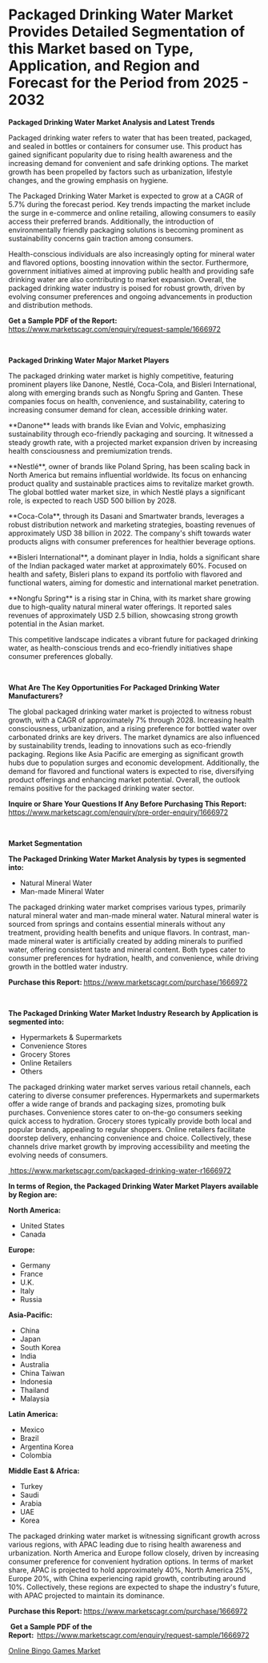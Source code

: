 <p><h1>Packaged Drinking Water Market Provides Detailed Segmentation of this Market based on Type, Application, and Region and Forecast for the Period from 2025 - 2032</h1></p><p><strong>Packaged Drinking Water Market Analysis and Latest Trends</strong></p>
<p><p>Packaged drinking water refers to water that has been treated, packaged, and sealed in bottles or containers for consumer use. This product has gained significant popularity due to rising health awareness and the increasing demand for convenient and safe drinking options. The market growth has been propelled by factors such as urbanization, lifestyle changes, and the growing emphasis on hygiene.</p><p>The Packaged Drinking Water Market is expected to grow at a CAGR of 5.7% during the forecast period. Key trends impacting the market include the surge in e-commerce and online retailing, allowing consumers to easily access their preferred brands. Additionally, the introduction of environmentally friendly packaging solutions is becoming prominent as sustainability concerns gain traction among consumers.</p><p>Health-conscious individuals are also increasingly opting for mineral water and flavored options, boosting innovation within the sector. Furthermore, government initiatives aimed at improving public health and providing safe drinking water are also contributing to market expansion. Overall, the packaged drinking water industry is poised for robust growth, driven by evolving consumer preferences and ongoing advancements in production and distribution methods.</p></p>
<p><strong>Get a Sample PDF of the Report:&nbsp;</strong> <a href="https://www.marketscagr.com/enquiry/request-sample/1666972?utm_campaign=2948&utm_medium=2&utm_source=Github&utm_content=ia&utm_term=06032025&utm_id=packaged-drinking-water">https://www.marketscagr.com/enquiry/request-sample/1666972</a></p>
<p>&nbsp;</p>
<p><strong>Packaged Drinking Water Major Market Players</strong></p>
<p><p>The packaged drinking water market is highly competitive, featuring prominent players like Danone, Nestlé, Coca-Cola, and Bisleri International, along with emerging brands such as Nongfu Spring and Ganten. These companies focus on health, convenience, and sustainability, catering to increasing consumer demand for clean, accessible drinking water.</p><p>**Danone** leads with brands like Evian and Volvic, emphasizing sustainability through eco-friendly packaging and sourcing. It witnessed a steady growth rate, with a projected market expansion driven by increasing health consciousness and premiumization trends.</p><p>**Nestlé**, owner of brands like Poland Spring, has been scaling back in North America but remains influential worldwide. Its focus on enhancing product quality and sustainable practices aims to revitalize market growth. The global bottled water market size, in which Nestlé plays a significant role, is expected to reach USD 500 billion by 2028.</p><p>**Coca-Cola**, through its Dasani and Smartwater brands, leverages a robust distribution network and marketing strategies, boasting revenues of approximately USD 38 billion in 2022. The company's shift towards water products aligns with consumer preferences for healthier beverage options.</p><p>**Bisleri International**, a dominant player in India, holds a significant share of the Indian packaged water market at approximately 60%. Focused on health and safety, Bisleri plans to expand its portfolio with flavored and functional waters, aiming for domestic and international market penetration.</p><p>**Nongfu Spring** is a rising star in China, with its market share growing due to high-quality natural mineral water offerings. It reported sales revenues of approximately USD 2.5 billion, showcasing strong growth potential in the Asian market.</p><p>This competitive landscape indicates a vibrant future for packaged drinking water, as health-conscious trends and eco-friendly initiatives shape consumer preferences globally.</p></p>
<p>&nbsp;</p>
<p><strong>What Are The Key Opportunities For Packaged Drinking Water Manufacturers?</strong></p>
<p><p>The global packaged drinking water market is projected to witness robust growth, with a CAGR of approximately 7% through 2028. Increasing health consciousness, urbanization, and a rising preference for bottled water over carbonated drinks are key drivers. The market dynamics are also influenced by sustainability trends, leading to innovations such as eco-friendly packaging. Regions like Asia Pacific are emerging as significant growth hubs due to population surges and economic development. Additionally, the demand for flavored and functional waters is expected to rise, diversifying product offerings and enhancing market potential. Overall, the outlook remains positive for the packaged drinking water sector.</p></p>
<p><strong>Inquire or Share Your Questions If Any Before Purchasing This Report:</strong> <a href="https://www.marketscagr.com/enquiry/pre-order-enquiry/1666972?utm_campaign=2948&utm_medium=2&utm_source=Github&utm_content=ia&utm_term=06032025&utm_id=packaged-drinking-water">https://www.marketscagr.com/enquiry/pre-order-enquiry/1666972</a></p>
<p>&nbsp;</p>
<p><strong>Market Segmentation</strong></p>
<p><strong>The Packaged Drinking Water Market Analysis by types is segmented into:</strong></p>
<p><ul><li>Natural Mineral Water</li><li>Man-made Mineral Water</li></ul></p>
<p><p>The packaged drinking water market comprises various types, primarily natural mineral water and man-made mineral water. Natural mineral water is sourced from springs and contains essential minerals without any treatment, providing health benefits and unique flavors. In contrast, man-made mineral water is artificially created by adding minerals to purified water, offering consistent taste and mineral content. Both types cater to consumer preferences for hydration, health, and convenience, while driving growth in the bottled water industry.</p></p>
<p><strong>Purchase this Report:&nbsp;</strong><a href="https://www.marketscagr.com/purchase/1666972?utm_campaign=2948&utm_medium=2&utm_source=Github&utm_content=ia&utm_term=06032025&utm_id=packaged-drinking-water">https://www.marketscagr.com/purchase/1666972</a></p>
<p>&nbsp;</p>
<p><strong>The Packaged Drinking Water Market Industry Research by Application is segmented into:</strong></p>
<p><ul><li>Hypermarkets & Supermarkets</li><li>Convenience Stores</li><li>Grocery Stores</li><li>Online Retailers</li><li>Others</li></ul></p>
<p><p>The packaged drinking water market serves various retail channels, each catering to diverse consumer preferences. Hypermarkets and supermarkets offer a wide range of brands and packaging sizes, promoting bulk purchases. Convenience stores cater to on-the-go consumers seeking quick access to hydration. Grocery stores typically provide both local and popular brands, appealing to regular shoppers. Online retailers facilitate doorstep delivery, enhancing convenience and choice. Collectively, these channels drive market growth by improving accessibility and meeting the evolving needs of consumers.</p></p>
<p><a href="https://www.marketscagr.com/packaged-drinking-water-r1666972?utm_campaign=2948&utm_medium=2&utm_source=Github&utm_content=ia&utm_term=06032025&utm_id=packaged-drinking-water">&nbsp;https://www.marketscagr.com/packaged-drinking-water-r1666972</a></p>
<p><strong>In terms of Region, the Packaged Drinking Water Market Players available by Region are:</strong></p>
<p>
    <p> <strong> North America: </strong>
        <ul>
            <li>United States</li>
            <li>Canada</li>
        </ul>
        </p> 
    <p> <strong> Europe: </strong>
        <ul>
            <li>Germany</li>
            <li>France</li>
            <li>U.K.</li>
            <li>Italy</li>
            <li>Russia</li>
        </ul>
        </p> 
    <p> <strong> Asia-Pacific: </strong>
        <ul>
            <li>China</li>
            <li>Japan</li>
            <li>South Korea</li>
            <li>India</li>
            <li>Australia</li>
            <li>China Taiwan</li>
            <li>Indonesia</li>
            <li>Thailand</li>
            <li>Malaysia</li>
        </ul>
        </p> 
    <p> <strong> Latin America: </strong>
        <ul>
            <li>Mexico</li>
            <li>Brazil</li>
            <li>Argentina Korea</li>
            <li>Colombia</li>
        </ul>
        </p> 
    <p> <strong> Middle East & Africa: </strong>
        <ul>
            <li>Turkey</li>
            <li>Saudi</li>
            <li>Arabia</li>
            <li>UAE</li>
            <li>Korea</li>
        </ul>
    </p>
    </p>
<p><p>The packaged drinking water market is witnessing significant growth across various regions, with APAC leading due to rising health awareness and urbanization. North America and Europe follow closely, driven by increasing consumer preference for convenient hydration options. In terms of market share, APAC is projected to hold approximately 40%, North America 25%, Europe 20%, with China experiencing rapid growth, contributing around 10%. Collectively, these regions are expected to shape the industry's future, with APAC projected to maintain its dominance.</p></p>
<p><strong>Purchase this Report: </strong><a href="https://www.marketscagr.com/purchase/1666972?utm_campaign=2948&utm_medium=2&utm_source=Github&utm_content=ia&utm_term=06032025&utm_id=packaged-drinking-water">https://www.marketscagr.com/purchase/1666972</a></p>
<p>&nbsp;<strong>Get a Sample PDF of the Report:&nbsp;&nbsp;</strong><a href="https://www.marketscagr.com/enquiry/request-sample/1666972?utm_campaign=2948&utm_medium=2&utm_source=Github&utm_content=ia&utm_term=06032025&utm_id=packaged-drinking-water">https://www.marketscagr.com/enquiry/request-sample/1666972</a></p>
<p><strong></strong></p>
<p><p><a href="https://github.com/penecorodz74/Market-Research-Report-List-1/blob/main/online-bingo-games-market.md?utm_campaign=2948&utm_medium=2&utm_source=Github&utm_content=ia&utm_term=06032025&utm_id=packaged-drinking-water">Online Bingo Games Market</a></p></p>